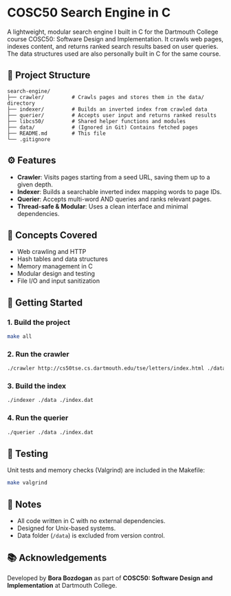 # COSC50 Search Engine in C

A lightweight, modular search engine I built in C for the Dartmouth College course COSC50: Software Design and Implementation. 
It crawls web pages, indexes content, and returns ranked search results based on user queries.
The data structures used are also personally built in C for the same course.

## 📁 Project Structure

```
search-engine/
├── crawler/         # Crawls pages and stores them in the data/ directory
├── indexer/         # Builds an inverted index from crawled data
├── querier/         # Accepts user input and returns ranked results
├── libcs50/         # Shared helper functions and modules
├── data/            # (Ignored in Git) Contains fetched pages
├── README.md        # This file
└── .gitignore
```

## ⚙️ Features

- **Crawler**: Visits pages starting from a seed URL, saving them up to a given depth.
- **Indexer**: Builds a searchable inverted index mapping words to page IDs.
- **Querier**: Accepts multi-word AND queries and ranks relevant pages.
- **Thread-safe & Modular**: Uses a clean interface and minimal dependencies.

## 🧠 Concepts Covered

- Web crawling and HTTP
- Hash tables and data structures
- Memory management in C
- Modular design and testing
- File I/O and input sanitization

## 🚀 Getting Started

### 1. Build the project

```bash
make all
```

### 2. Run the crawler

```bash
./crawler http://cs50tse.cs.dartmouth.edu/tse/letters/index.html ./data 2
```

### 3. Build the index

```bash
./indexer ./data ./index.dat
```

### 4. Run the querier

```bash
./querier ./data ./index.dat
```

## 🧪 Testing

Unit tests and memory checks (Valgrind) are included in the Makefile:

```bash
make valgrind
```

## 📝 Notes

- All code written in C with no external dependencies.
- Designed for Unix-based systems.
- Data folder (`/data`) is excluded from version control.

## 📚 Acknowledgements

Developed by **Bora Bozdogan** as part of **COSC50: Software Design and Implementation** at Dartmouth College.

